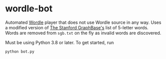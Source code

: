 # wordle-bot

Automated [Wordle](https://www.powerlanguage.co.uk/wordle/) player that does not use Wordle source in any way. Uses a modified version of [The Stanford GraphBase's](https://www-cs-faculty.stanford.edu/~knuth/sgb.html) list of 5-letter words. Words are removed from `sgb.txt` on the fly as invalid words are discovered.

Must be using Python 3.8 or later. To get started, run
```
python bot.py
```
